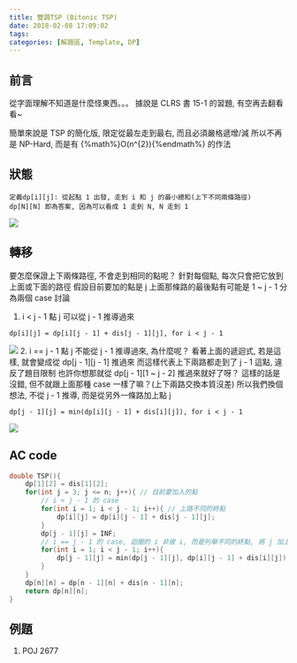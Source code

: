 ```yaml
---
title: 雙調TSP (Bitonic TSP)
date: 2018-02-08 17:09:02
tags:
categories: [解題區, Template, DP]
---
```

## 前言
從字面理解不知道是什麼怪東西。。。
據說是 CLRS 書 15-1 的習題, 有空再去翻看看~

簡單來說是 TSP 的簡化版, 限定從最左走到最右, 而且必須嚴格遞增/減
所以不再是 NP-Hard, 而是有 {%math%}O(n^{2}){%endmath%} 的作法

## 狀態
```
定義dp[i][j]: 從起點 1 出發, 走到 i 和 j 的最小總和(上下不同兩條路徑)
dp[N][N] 即為答案, 因為可以看成 1 走到 N, N 走到 1
```
![](https://i.imgur.com/QNvTQxF.png)

## 轉移
要怎麼保證上下兩條路徑, 不會走到相同的點呢？
針對每個點, 每次只會把它放到上面或下面的路徑
假設目前要加的點是 j
上面那條路的最後點有可能是 1 ~ j - 1
分為兩個 case 討論
1. i < j - 1
點 j 可以從 j - 1 推導過來
```
dp[i][j] = dp[i][j - 1] + dis[j - 1][j], for i < j - 1
```
![](https://i.imgur.com/CZZVqlg.png)
2. i == j - 1
點 j 不能從 j - 1 推導過來, 為什麼呢？
看著上面的遞迴式, 若是這樣, 就會變成從 dp[j - 1][j - 1] 推過來
而這樣代表上下兩路都走到了 j - 1 這點, 違反了題目限制
也許你想那就從 dp[j - 1][1 ~ j - 2] 推過來就好了呀？
這樣的話是沒錯, 但不就跟上面那種 case 一樣了嘛？(上下兩路交換本質沒差)
所以我們換個想法, 不從 j - 1 推導, 而是從另外一條路加上點 j
```
dp[j - 1][j] = min(dp[i][j - 1] + dis[i][j]), for i < j - 1
```
![](https://i.imgur.com/RLiLRqd.png)

## AC code
```cpp
double TSP(){
    dp[1][2] = dis[1][2];
    for(int j = 3; j <= n; j++){ // 目前要加入的點
        // i < j - 1 的 case
        for(int i = 1; i < j - 1; i++){ // 上路不同的終點
            dp[i][j] = dp[i][j - 1] + dis[j - 1][j];
        }
        dp[j - 1][j] = INF;
        // i == j - 1 的 case, 迴圈的 i 非彼 i, 而是列舉不同的終點, 將 j 加上去
        for(int i = 1; i < j - 1; i++){
            dp[j - 1][j] = min(dp[j - 1][j], dp[i][j - 1] + dis[i][j]);
        }
    }
    dp[n][n] = dp[n - 1][n] + dis[n - 1][n];
    return dp[n][n];
}
```

## 例題
1. POJ 2677

